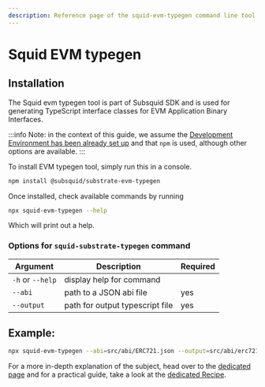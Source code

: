 ```yaml
---
description: Reference page of the squid-evm-typegen command line tool
---
```


# Squid EVM typegen

## Installation

The Squid evm typegen tool is part of Subsquid SDK and is used for generating TypeScript interface classes for EVM Application Binary Interfaces.

:::info
Note: in the context of this guide, we assume the [Development Environment has been already set up](../tutorial/development-environment-set-up.md) and that `npm` is used, although other options are available.
:::

To install EVM typegen tool, simply run this in a console.&#x20;

```bash
npm install @subsquid/substrate-evm-typegen
```

Once installed, check available commands by running&#x20;

```bash
npx squid-evm-typegen --help
```

Which will print out a help.

### Options for `squid-substrate-typegen` command

| Argument         | Description                     | Required |
| ---------------- | ------------------------------- | -------- |
| `-h` or `--help` | display help for command        |          |
| `--abi`          | path to a JSON abi file         | yes      |
| `--output`       | path for output typescript file | yes      |

## Example:

```bash
npx squid-evm-typegen --abi=src/abi/ERC721.json --output=src/abi/erc721.ts
```

For a more in-depth explanation of the subject, head over to the [dedicated page](../key-concepts/typegen.md) and for a practical guide, take a look at the [dedicated Recipe](../recipes/running-a-squid/generate-typescript-definitions.md).&#x20;
